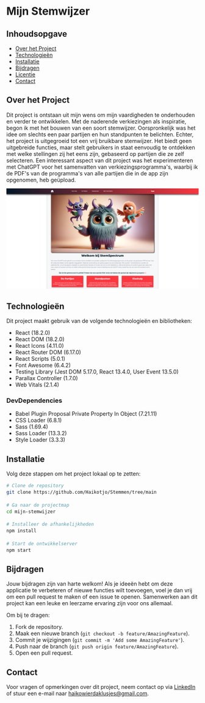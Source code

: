# Mijn Stemwijzer

## Inhoudsopgave

- [Over het Project](#over-het-project)
- [Technologieën](#technologieën)
- [Installatie](#installatie)
- [Bijdragen](#bijdragen)
- [Licentie](#licentie)
- [Contact](#contact)

## Over het Project

Dit project is ontstaan uit mijn wens om mijn vaardigheden te onderhouden en verder te ontwikkelen. Met de naderende verkiezingen als inspiratie, begon ik met het bouwen van een soort stemwijzer. Oorspronkelijk was het idee om slechts een paar partijen en hun standpunten te belichten. Echter, het project is uitgegroeid tot een vrij bruikbare stemwijzer. Het biedt geen uitgebreide functies, maar stelt gebruikers in staat eenvoudig te ontdekken met welke stellingen zij het eens zijn, gebaseerd op partijen die ze zelf selecteren. Een interessant aspect van dit project was het experimenteren met ChatGPT voor het samenvatten van verkiezingsprogramma's, waarbij ik de PDF's van de programma's van alle partijen die in de app zijn opgenomen, heb geüpload.

![Home groot.png](public%2Fimages%2Fscreens%2FHome%20groot.png)

## Technologieën

Dit project maakt gebruik van de volgende technologieën en bibliotheken:

- React (18.2.0)
- React DOM (18.2.0)
- React Icons (4.11.0)
- React Router DOM (6.17.0)
- React Scripts (5.0.1)
- Font Awesome (6.4.2)
- Testing Library (Jest DOM 5.17.0, React 13.4.0, User Event 13.5.0)
- Parallax Controller (1.7.0)
- Web Vitals (2.1.4)

### DevDependencies

- Babel Plugin Proposal Private Property In Object (7.21.11)
- CSS Loader (6.8.1)
- Sass (1.69.4)
- Sass Loader (13.3.2)
- Style Loader (3.3.3)

## Installatie

Volg deze stappen om het project lokaal op te zetten:

```bash
# Clone de repository
git clone https://github.com/Haikotjo/Stemmen/tree/main

# Ga naar de projectmap
cd mijn-stemwijzer

# Installeer de afhankelijkheden
npm install

# Start de ontwikkelserver
npm start

```

## Bijdragen

Jouw bijdragen zijn van harte welkom! Als je ideeën hebt om deze applicatie te verbeteren of nieuwe functies wilt toevoegen, voel je dan vrij om een pull request te maken of een issue te openen. Samenwerken aan dit project kan een leuke en leerzame ervaring zijn voor ons allemaal.

Om bij te dragen:

1. Fork de repository.
2. Maak een nieuwe branch (`git checkout -b feature/AmazingFeature`).
3. Commit je wijzigingen (`git commit -m 'Add some AmazingFeature'`).
4. Push naar de branch (`git push origin feature/AmazingFeature`).
5. Open een pull request.

## Contact

Voor vragen of opmerkingen over dit project, neem contact op via [LinkedIn](https://www.linkedin.com/in/haiko-wierda-89aa7412a/) of stuur een e-mail naar haikowierdaklusjes@gmail.com.
